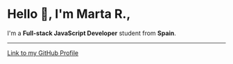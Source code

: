 # Hello 👋, I'm Marta R.,

I'm a **Full-stack JavaScript Developer** student from **Spain**.

---
[Link to my GitHub Profile](https://github.com/martardev)